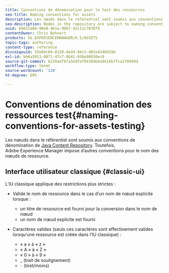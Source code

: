 ```yaml
---
title: Conventions de dénomination pour le test des ressources
seo-title: Naming conventions for assets
description: Les nœuds dans le référentiel sont soumis aux conventions de dénomination de Java Content Repository. Toutefois, Adobe Experience Manager impose d’autres conventions pour le nom des nœuds de ressource.
seo-description: Nodes in the repository are subject to naming conventions of the Java Content Repository. However, Adobe Experience Manager imposes further conventions for the name of asset nodes.
uuid: 6b622a60-90e8-461e-9b67-42c11c7038f9
contentOwner: Chris Bohnert
products: SG_EXPERIENCEMANAGER/6.5/ASSETS
topic-tags: authoring
content-type: reference
discoiquuid: 55e66c66-0120-4ed4-94c5-d65a434bb59b
exl-id: bb6a5913-0871-47c7-8641-936e98920ec0
source-git-commit: b220adf6fa3e9faf94389b9a9416b7fca2f89d9d
workflow-type: tm+mt
source-wordcount: '128'
ht-degree: 99%

---
```


# Conventions de dénomination des ressources test{#naming-conventions-for-assets-testing}

Les nœuds dans le référentiel sont soumis aux conventions de dénomination de [Java Content Repository](/help/sites-developing/the-basics.md#java-content-repository). Toutefois, Adobe Experience Manager impose d’autres conventions pour le nom des nœuds de ressource.

## Interface utilisateur classique {#classic-ui}

L’IU classique applique des restrictions plus strictes :

* Valide le nom de ressource dans le cas d’un nom de nœud explicite lorsque :

   * un titre de ressource est fourni pour la conversion dans le nom de nœud
   * un nom de nœud explicite est fourni

* Caractères valides (seuls ces caractères sont effectivement valides lorsqu’une ressource est créée dans l’IU classique) :

   * « a » à « z »
   * « A » à « Z »
   * « 0 » à « 9 »
   * _ (trait de soulignement)
   * `-` (tiret/moins)
